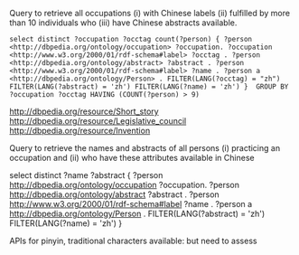 Query to retrieve all occupations (i) with Chinese labels (ii) fulfilled by more than 10 individuals who (iii) have Chinese abstracts available.

`select distinct ?occupation ?occtag count(?person) {
 ?person <http://dbpedia.org/ontology/occupation> ?occupation.
 ?occupation <http://www.w3.org/2000/01/rdf-schema#label> ?occtag .
 ?person <http://dbpedia.org/ontology/abstract> ?abstract .
 ?person <http://www.w3.org/2000/01/rdf-schema#label> ?name .
 ?person a <http://dbpedia.org/ontology/Person> .
 FILTER(LANG(?occtag) = "zh")
 FILTER(LANG(?abstract) = 'zh')
 FILTER(LANG(?name) = 'zh')
} 
GROUP BY ?occupation ?occtag
HAVING (COUNT(?person) > 9)`


http://dbpedia.org/resource/Short_story
http://dbpedia.org/resource/Legislative_council
http://dbpedia.org/resource/Invention


Query to retrieve the names and abstracts of all persons 
(i) practicing an occupation and 
(ii) who have these attributes available in Chinese

select distinct ?name ?abstract {
 ?person <http://dbpedia.org/ontology/occupation> ?occupation.
 ?person <http://dbpedia.org/ontology/abstract> ?abstract .
 ?person <http://www.w3.org/2000/01/rdf-schema#label> ?name .
 ?person a <http://dbpedia.org/ontology/Person> .
 FILTER(LANG(?abstract) = 'zh')
 FILTER(LANG(?name) = 'zh')
}

APIs for pinyin, traditional characters available: but need to assess